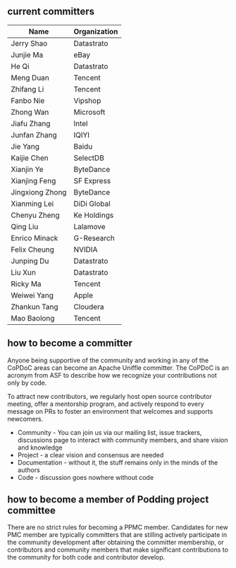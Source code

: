 <!--
  ~ Licensed to the Apache Software Foundation (ASF) under one or more
  ~ contributor license agreements.  See the NOTICE file distributed with
  ~ this work for additional information regarding copyright ownership.
  ~ The ASF licenses this file to You under the Apache License, Version 2.0
  ~ (the "License"); you may not use this file except in compliance with
  ~ the License.  You may obtain a copy of the License at
  ~
  ~    http://www.apache.org/licenses/LICENSE-2.0
  ~
  ~ Unless required by applicable law or agreed to in writing, software
  ~ distributed under the License is distributed on an "AS IS" BASIS,
  ~ WITHOUT WARRANTIES OR CONDITIONS OF ANY KIND, either express or implied.
  ~ See the License for the specific language governing permissions and
  ~ limitations under the License.
  -->
  
  ## current committers
  | Name            | Organization |
  |-----------------|--------------|
  | Jerry Shao      | Datastrato   |
  | Junjie Ma       | eBay         |
  | He Qi           | Datastrato   |
  | Meng Duan       | Tencent      |
  | Zhifang Li      | Tencent      |
  | Fanbo Nie       | Vipshop      |
  | Zhong Wan       | Microsoft    |
  | Jiafu Zhang     | Intel        |
  | Junfan Zhang    | IQIYI        |
  | Jie Yang        | Baidu        |
  | Kaijie Chen     | SelectDB     |
  | Xianjin Ye      | ByteDance    |
  | Xianjing Feng   | SF Express   |
  | Jingxiong Zhong | ByteDance    |
  | Xianming Lei    | DiDi Global  |
  | Chenyu Zheng    | Ke Holdings  |
  | Qing Liu        | Lalamove     |
  | Enrico Minack   | G-Research   |
  | Felix Cheung    | NVIDIA       |
  | Junping Du      | Datastrato   |
  | Liu Xun         | Datastrato   |
  | Ricky Ma        | Tencent      |
  | Weiwei Yang     | Apple        |
  | Zhankun Tang    | Cloudera     |
  | Mao Baolong     | Tencent      |

## how to become a committer

Anyone being supportive of the community and working in any of the CoPDoC areas can become an Apache Uniffle committer.
The CoPDoC is an acronym from ASF to describe how we recognize your contributions not only by code.

To attract new contributors, we regularly host open source contributor meeting, offer a mentorship program,
and actively respond to every message on PRs to foster an environment that welcomes and supports newcomers.

- Community - You can join us via our mailing list, issue trackers, discussions page to interact with community members, and share vision and knowledge
- Project - a clear vision and consensus are needed
- Documentation - without it, the stuff remains only in the minds of the authors
- Code - discussion goes nowhere without code

## how to become a member of Podding project committee

There are no strict rules for becoming a PPMC member.
Candidates for new PMC member are typically committers that are stilling actively participate in the community development after obtaining the committer membership,
or contributors and community members that make significant contributions to the community for both code and contributor develop.